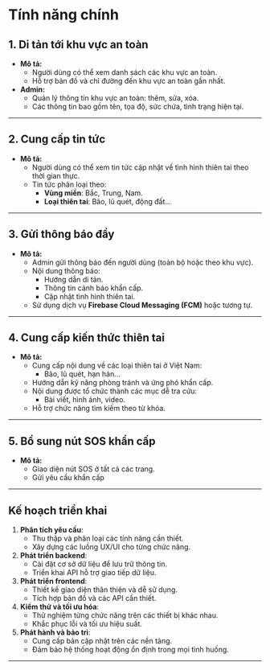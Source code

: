 # Tính năng chính
## 1. **Di tản tới khu vực an toàn**
- **Mô tả:**
    - Người dùng có thể xem danh sách các khu vực an toàn.
    - Hỗ trợ bản đồ và chỉ đường đến khu vực an toàn gần nhất.
- **Admin:**
    - Quản lý thông tin khu vực an toàn: thêm, sửa, xóa.
    - Các thông tin bao gồm tên, tọa độ, sức chứa, tình trạng hiện tại.

---

## 2. **Cung cấp tin tức**
- **Mô tả:**
    - Người dùng có thể xem tin tức cập nhật về tình hình thiên tai theo thời gian thực.
    - Tin tức phân loại theo:
        - **Vùng miền**: Bắc, Trung, Nam.
        - **Loại thiên tai**: Bão, lũ quét, động đất...

---

## 3. **Gửi thông báo đẩy**
- **Mô tả:**
    - Admin gửi thông báo đến người dùng (toàn bộ hoặc theo khu vực).
    - Nội dung thông báo:
        - Hướng dẫn di tản.
        - Thông tin cảnh báo khẩn cấp.
        - Cập nhật tình hình thiên tai.
    - Sử dụng dịch vụ **Firebase Cloud Messaging (FCM)** hoặc tương tự.

---

## 4. **Cung cấp kiến thức thiên tai**
- **Mô tả:**
    - Cung cấp nội dung về các loại thiên tai ở Việt Nam:
        - Bão, lũ quét, hạn hán...
    - Hướng dẫn kỹ năng phòng tránh và ứng phó khẩn cấp.
    - Nội dung được tổ chức thành các mục dễ tra cứu:
        - Bài viết, hình ảnh, video.
    - Hỗ trợ chức năng tìm kiếm theo từ khóa.

---
## 5. **Bổ sung nút SOS khẩn cấp**
- **Mô tả:**
    - Giao diện nút SOS ở tất cả các trang. 
    - Gửi yêu cầu khẩn cấp 

---

## Kế hoạch triển khai
1. **Phân tích yêu cầu**:
    - Thu thập và phân loại các tính năng cần thiết.
    - Xây dựng các luồng UX/UI cho từng chức năng.
2. **Phát triển backend**:
    - Cài đặt cơ sở dữ liệu để lưu trữ thông tin.
    - Triển khai API hỗ trợ giao tiếp dữ liệu.
3. **Phát triển frontend**:
    - Thiết kế giao diện thân thiện và dễ sử dụng.
    - Tích hợp bản đồ và các API cần thiết.
4. **Kiểm thử và tối ưu hóa**:
    - Thử nghiệm từng chức năng trên các thiết bị khác nhau.
    - Khắc phục lỗi và tối ưu hiệu suất.
5. **Phát hành và bảo trì**:
    - Cung cấp bản cập nhật trên các nền tảng.
    - Đảm bảo hệ thống hoạt động ổn định trong mọi tình huống.

---